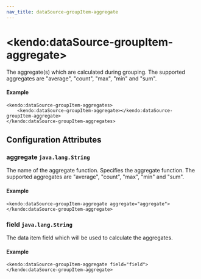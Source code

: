 ```yaml
---
nav_title: dataSource-groupItem-aggregate
---
```


# \<kendo:dataSource-groupItem-aggregate\>

The aggregate(s) which are calculated during grouping. The supported aggregates are "average", "count", "max", "min" and "sum".

#### Example
    <kendo:dataSource-groupItem-aggregates>
        <kendo:dataSource-groupItem-aggregate></kendo:dataSource-groupItem-aggregate>
    </kendo:dataSource-groupItem-aggregates>

## Configuration Attributes

### aggregate `java.lang.String`

The name of the aggregate function. Specifies the aggregate function. The supported aggregates are "average", "count", "max", "min" and "sum".

#### Example
    <kendo:dataSource-groupItem-aggregate aggregate="aggregate">
    </kendo:dataSource-groupItem-aggregate>

### field `java.lang.String`

The data item field which will be used to calculate the aggregates.

#### Example
    <kendo:dataSource-groupItem-aggregate field="field">
    </kendo:dataSource-groupItem-aggregate>

